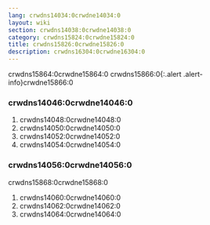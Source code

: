 ```yaml
---
lang: crwdns14034:0crwdne14034:0
layout: wiki
section: crwdns14038:0crwdne14038:0
category: crwdns15824:0crwdne15824:0
title: crwdns15826:0crwdne15826:0
description: crwdns16304:0crwdne16304:0
---
```


crwdns15864:0crwdne15864:0
crwdns15866:0{:.alert .alert-info}crwdne15866:0

### crwdns14046:0crwdne14046:0
1. crwdns14048:0crwdne14048:0
1. crwdns14050:0crwdne14050:0
1. crwdns14052:0crwdne14052:0
1. crwdns14054:0crwdne14054:0

### crwdns14056:0crwdne14056:0

crwdns15868:0crwdne15868:0

1. crwdns14060:0crwdne14060:0
1. crwdns14062:0crwdne14062:0
1. crwdns14064:0crwdne14064:0
